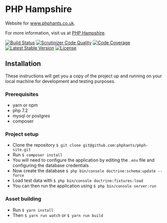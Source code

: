 # PHP Hampshire

Website for www.phphants.co.uk.

For more information, visit us at [PHP Hampshire](http://phphants.co.uk).

[![Build Status](https://travis-ci.org/phphants/phph-site.svg?branch=master)](https://travis-ci.org/phphants/phph-site) [![Scrutinizer Code Quality](https://scrutinizer-ci.com/g/phphants/phph-site/badges/quality-score.png?b=master)](https://scrutinizer-ci.com/g/phphants/phph-site/?branch=master) [![Code Coverage](https://scrutinizer-ci.com/g/phphants/phph-site/badges/coverage.png?b=master)](https://scrutinizer-ci.com/g/phphants/phph-site/?branch=master) [![Latest Stable Version](https://poser.pugx.org/phphants/phph-site/v/stable)](https://packagist.org/packages/phphants/phph-site) [![License](https://poser.pugx.org/phphants/phph-site/license)](https://packagist.org/packages/phphants/phph-site)

## Installation

These instructions will get you a copy of the project up and running on your local machine for development and testing purposes.

### Prerequisites

* yarn or npm
* php 7.2
* mysql or postgres
* composer

### Project setup

* Clone the repository `$ git clone git@github.com:phphants/phph-site.git`
* Run `$ composer install`
* You will need to configure the application by editing the `.env` file and configuring the database credentials
* Now create the database `$ php bin/console doctrine:schema:update --force`
* Load test data with `$ php bin/console doctrine:fixtures:load`
* You can then run the application using `$ php bin/console server:run`

### Asset building

* Run `$ yarn install`
* Then `$ yarn run watch` or `$ yarn run build`

